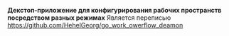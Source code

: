 **Декстоп-приложение для конфигурирования рабочих пространств посредством разных режимах**
Является переписью https://github.com/HehelGeorg/go_work_owerflow_deamon

